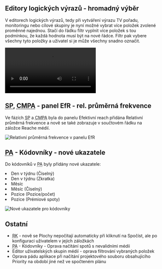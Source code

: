 ﻿---
categories: [fenix]
layout: fenix
---
## Editory logických výrazů - hromadný výběr

V editorech logických výrazů, tedy při vytváření výrazu TV pořadu, monitoringu nebo cílové skupiny je nyní možné vybrat více položek zvolené proměnné najednou.
Stačí do řádku filtr vyplnit více položek s tou podmínkou, že každá hodnota musí být na nové řádce. Filtr pak vybere všechny tyto položky a uživatel si je může všechny snadno označit.

<video src="{{site.url}}/data/hroadnyvyberlogvyraz.mp4" type="video/mp4" controls>hromadný výběr v editoru logických výrazů</video>

## <abbr title="Strategický plán">SP</abbr>, <abbr title="Crossmediální postanalýza">CMPA</abbr> - panel EfR - rel. průměrná frekvence
Ve fázích <abbr title="Strategický plán">SP</abbr> a <abbr title="Crossmediální postanalýza">CMPA</abbr> byla do panelu Efektivní reach přidána Relativní průměrná frekvence a nově se také zobrazuje v součtovém řádku na záložce Reache médií.

![Relativní průměrná frekvence v panelu EfR]({{site.url}}/data/relativniprumernafrekvenceproefr.png "Relativní průměrná frekvence v panelu EfR")

## <abbr title="Postanalýza">PA</abbr> - Kódovníky - nové ukazatele
Do kódovníků v <abbr title="Postanalýza">PA</abbr> byly přidány nové ukazatele:

<li>Den v týdnu (Číselný)</li>
<li>Den v týdnu (Zkratka)</li>
<li>Měsíc</li>
<li>Měsíc (Číselný)</li>
<li>Pozice (Pozice/počet)</li>
<li>Pozice (Prémiové spoty)</li>

![Nové ukazatele pro kódovníky]({{site.url}}/data/kodovnikynoveukazatele.png "Nové ukazatele pro kódovníky")

## Ostatní
<ul>
<li><abbr title="Reachové křivky">RK</abbr> - nově se Plochy nepočítají automaticky při kliknutí na Spočíst, ale po konfiguraci uživatelem v jejich záložkách</li>
<li><abbr title="Postanalýza">PA</abbr> - Kódovníky - Oprava načítání spotů s nevalidními médii</li>
<li>Editor uživatelských skupin médií - oprava filtrování vybraných položek</li>
<li>Oprava pádu aplikace při načítání projektového souboru obsahujícího Priority na období jiné než ve spočteném plánu</li>
</ul>

